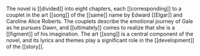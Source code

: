 The novel is [[divided]] into eight chapters, each [[corresponding]] to a couplet in the art [[song]] of the [[same]] name by Edward [[Elgar]] and Caroline Alice Roberts. The couplets describe the emotional journey of Gale as he pursues Dawn, and [[ultimately]] comes to realize that she is a [[figment]] of his imagination. The art [[song]] is a central component of the novel, and its lyrics and themes play a significant role in the [[development]] of the [[story]].




